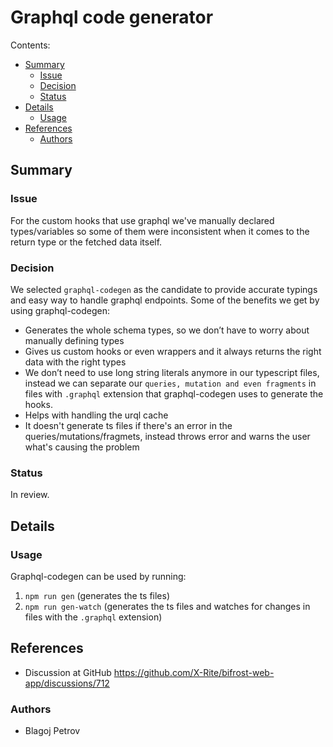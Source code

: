 # Graphql code generator

Contents:

- [Summary](#summary)
  - [Issue](#issue)
  - [Decision](#decision)
  - [Status](#status)
- [Details](#details)
  - [Usage](#usage)
- [References](#references)
  - [Authors](#authors)

## Summary

### Issue

For the custom hooks that use graphql we've manually declared types/variables so some of them were inconsistent when it comes to the return type or the fetched data itself.

### Decision

We selected `graphql-codegen` as the candidate to provide accurate typings and easy way to handle graphql endpoints. Some of the benefits we get by using graphql-codegen:

- Generates the whole schema types, so we don’t have to worry about manually defining types
- Gives us custom hooks or even wrappers and it always returns the right data with the right types
- We don’t need to use long string literals anymore in our typescript files, instead we can separate our `queries, mutation and even fragments` in files with `.graphql` extension that graphql-codegen uses to generate the hooks.
- Helps with handling the urql cache
- It doesn't generate ts files if there's an error in the queries/mutations/fragmets, instead throws error and warns the user what's causing the problem

### Status

In review.

## Details

### Usage
Graphql-codegen can be used by running:
1. `npm run gen` (generates the ts files)
2. `npm run gen-watch` (generates the ts files and watches for changes in files with the `.graphql` extension)

## References

- Discussion at GitHub <https://github.com/X-Rite/bifrost-web-app/discussions/712>

### Authors

- Blagoj Petrov
